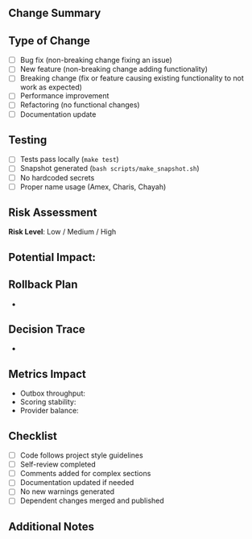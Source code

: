 ## Change Summary

<!-- From REVIEW.md snapshot -->

## Type of Change

- [ ] Bug fix (non-breaking change fixing an issue)
- [ ] New feature (non-breaking change adding functionality)
- [ ] Breaking change (fix or feature causing existing functionality to not work as expected)
- [ ] Performance improvement
- [ ] Refactoring (no functional changes)
- [ ] Documentation update

## Testing

- [ ] Tests pass locally (`make test`)
- [ ] Snapshot generated (`bash scripts/make_snapshot.sh`)
- [ ] No hardcoded secrets
- [ ] Proper name usage (Amex, Charis, Chayah)

## Risk Assessment

**Risk Level**: Low / Medium / High

**Potential Impact**:
- 

## Rollback Plan

<!-- How to revert if this breaks production -->
- 

## Decision Trace

<!-- Key architectural or algorithmic decisions -->
- 

## Metrics Impact

<!-- Expected changes to key metrics -->
- Outbox throughput: 
- Scoring stability: 
- Provider balance: 

## Checklist

- [ ] Code follows project style guidelines
- [ ] Self-review completed
- [ ] Comments added for complex sections
- [ ] Documentation updated if needed
- [ ] No new warnings generated
- [ ] Dependent changes merged and published

## Additional Notes

<!-- Any context reviewers should know -->